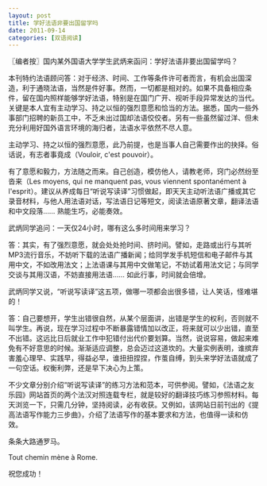 ```yaml
---
layout: post
title: 学好法语非要出国留学吗
date: 2011-09-14
categories: [双语阅读]  
---
```


〖编者按〗国内某外国语大学学生武炳来函问：学好法语非要出国留学吗？

本刊特约法语顾问答：对于经济、时间、工作等条件许可者而言，有机会出国深造，利于通晓法语，当然是件好事。然而，一切都是相对的。如果不具备相应条件，留在国内照样能够学好法语，特别是在国门广开、视听手段异常发达的当代。关键是本人宜有主动学习、持之以恒的强烈意愿和恰当的方法。据悉，国内一些外事部门招聘的新员工中，不乏未出过国却法语佼佼者。另有一些虽然留过洋、但未充分利用好国外语言环境的海归者，法语水平依然不尽人意。

主动学习、持之以恒的强烈意愿，此乃前提，也是当事人自己需要作出的抉择。俗话说，有志者事竟成（Vouloir, c'est pouvoir）。

有了意愿和毅力，方法随之而来。自己创造，模仿他人，请教老师，窍门必然纷至沓来（Les moyens, qui ne manquent pas, vous viennent spontanément à l'esprit）。建议从养成每日“听说写读译”习惯做起，即天天主动听法语广播或其它录音材料，与他人用法语对话，写法语日记等短文，阅读法语原著文章，翻译法语和中文段落…… 熟能生巧，必能奏效。

武炳同学追问：一天仅24小时，哪有这么多时间用来学习？

答：其实，有了强烈意愿，就会处处抢时间、挤时间。譬如，走路或出行与其听MP3流行音乐，不妨听下载的法语广播新闻；给同学发手机短信和电子邮件与其用中文，不如改用法文；上法语课与其用中文做笔记，不妨试着用法文记；与同学交谈与其用汉语，不妨直接用法语…… 如此行事，时间就会倍增。

武炳同学又说，“听说写读译”这五项，做哪一项都会出很多错，让人笑话，怪难堪的！

答：自己要想开，学生出错很自然，从某个层面讲，出错是学生的权利，否则就不叫学生。再说，现在学习过程中不断暴露错情加以改正，将来就可以少出错，直至不出错。这远比日后就业工作中犯错付出代价要划算。当然，说说容易，做起来难免有不好意思的时候。渐渐适应调整，总会迈过这道坎的。大量实例表明，谁摈弃害羞心理早、实践早，得益必早，谁扭扭捏捏，作茧自缚，到头来学好法语就成了一句空话。权衡利弊，还是早下决心为上策。

不少文章分别介绍“听说写读译”的练习方法和范本，可供参阅。譬如，《法语之友乐园》网站首页的两个法汉对照连载专栏，就是较好的翻译技巧练习参照材料。每天浏览一下，只需几分钟，坚持阅读，必有收获。又例如，该网站日前刊出的《提高法语写作能力三步曲》，介绍了法语写作的基本要求和方法，也值得一读和仿效。

条条大路通罗马。

Tout chemin mène à Rome.

祝您成功！
